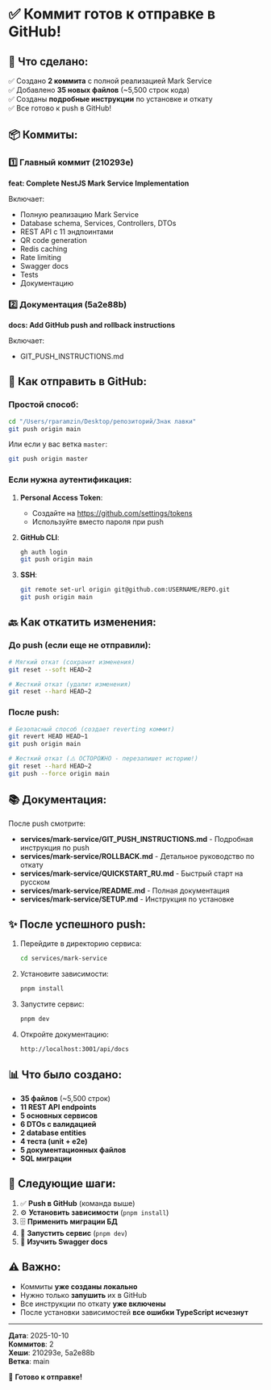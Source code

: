 # ✅ Коммит готов к отправке в GitHub!

## 🎉 Что сделано:

✅ Создано **2 коммита** с полной реализацией Mark Service  
✅ Добавлено **35 новых файлов** (~5,500 строк кода)  
✅ Созданы **подробные инструкции** по установке и откату  
✅ Все готово к push в GitHub!  

## 📦 Коммиты:

### 1️⃣ Главный коммит (210293e)
**feat: Complete NestJS Mark Service Implementation**

Включает:
- Полную реализацию Mark Service
- Database schema, Services, Controllers, DTOs
- REST API с 11 эндпоинтами
- QR code generation
- Redis caching
- Rate limiting
- Swagger docs
- Tests
- Документацию

### 2️⃣ Документация (5a2e88b)
**docs: Add GitHub push and rollback instructions**

Включает:
- GIT_PUSH_INSTRUCTIONS.md

## 🚀 Как отправить в GitHub:

### Простой способ:

```bash
cd "/Users/rparamzin/Desktop/репозиторий/Знак лавки"
git push origin main
```

Или если у вас ветка `master`:

```bash
git push origin master
```

### Если нужна аутентификация:

1. **Personal Access Token**:
   - Создайте на https://github.com/settings/tokens
   - Используйте вместо пароля при push

2. **GitHub CLI**:
   ```bash
   gh auth login
   git push origin main
   ```

3. **SSH**:
   ```bash
   git remote set-url origin git@github.com:USERNAME/REPO.git
   git push origin main
   ```

## 🔙 Как откатить изменения:

### До push (если еще не отправили):

```bash
# Мягкий откат (сохранит изменения)
git reset --soft HEAD~2

# Жесткий откат (удалит изменения)
git reset --hard HEAD~2
```

### После push:

```bash
# Безопасный способ (создает reverting коммит)
git revert HEAD HEAD~1
git push origin main

# Жесткий откат (⚠️ ОСТОРОЖНО - перезапишет историю!)
git reset --hard HEAD~2
git push --force origin main
```

## 📚 Документация:

После push смотрите:

- **services/mark-service/GIT_PUSH_INSTRUCTIONS.md** - Подробная инструкция по push
- **services/mark-service/ROLLBACK.md** - Детальное руководство по откату
- **services/mark-service/QUICKSTART_RU.md** - Быстрый старт на русском
- **services/mark-service/README.md** - Полная документация
- **services/mark-service/SETUP.md** - Инструкция по установке

## ✨ После успешного push:

1. Перейдите в директорию сервиса:
   ```bash
   cd services/mark-service
   ```

2. Установите зависимости:
   ```bash
   pnpm install
   ```

3. Запустите сервис:
   ```bash
   pnpm dev
   ```

4. Откройте документацию:
   ```
   http://localhost:3001/api/docs
   ```

## 📊 Что было создано:

- **35 файлов** (~5,500 строк)
- **11 REST API endpoints**
- **5 основных сервисов**
- **6 DTOs с валидацией**
- **2 database entities**
- **4 теста (unit + e2e)**
- **5 документационных файлов**
- **SQL миграции**

## 🎯 Следующие шаги:

1. ✅ **Push в GitHub** (команда выше)
2. ⚙️ **Установить зависимости** (`pnpm install`)
3. 🗄️ **Применить миграции БД**
4. 🚀 **Запустить сервис** (`pnpm dev`)
5. 📖 **Изучить Swagger docs**

## ⚠️ Важно:

- Коммиты **уже созданы локально**
- Нужно только **запушить** их в GitHub
- Все инструкции по откату **уже включены**
- После установки зависимостей **все ошибки TypeScript исчезнут**

---

**Дата**: 2025-10-10  
**Коммитов**: 2  
**Хеши**: 210293e, 5a2e88b  
**Ветка**: main  

🎉 **Готово к отправке!**


